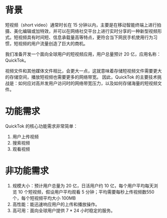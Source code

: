 # 背景
短视频（short video）通常时长在 15 分钟以内，主要是在移动智能终端上进行拍摄、美化编辑或加特效，并可以在网络社交平台上进行实时分享的一种新型视频形式。短视频具有时间短、信息承载量高等特点，更符合当下网民手机使用行为习惯，短视频的用户流量创造了巨大的商机。

我们准备开发一个面向全球用户的短视频应用，用户总量预计 20 亿，应用名称：QuickTok。

视频文件和其他媒体文件相比，会更大一点，这就意味着存储短视频文件需要更大的存储空间，播放短视频也需要更多的网络带宽。
因此，QuickTok 的主要技术挑战是：如何应对高并发用户访问时的网络带宽压力，以及如何存储海量的短视频文件。
# 功能需求
QuickTok 的核心功能需求非常简单：
1. 用户上传视频
2. 搜索视频
3. 观看视频

# 非功能需求
1. 规模大小：预计用户总量为 20 亿，日活用户约 10 亿，每个用户平均每天浏览 10 个短视频，假设用户平均观看 5 分钟；平均需要每秒上传视频数550个，每个短视频平均大小 100MB
2. 高性能：能迅速响应用户的上传和播放操作。
3. 高可用：面向全球用户提供 7 * 24 小时稳定的服务。
